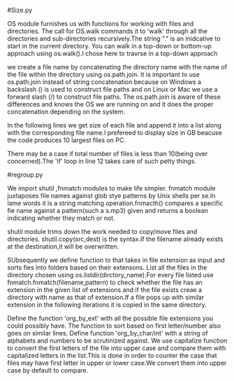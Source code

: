 #Size.py

OS module furnishes us with functions for working with files and directories.
The call for OS.walk commands it to 'walk' through all the directories and sub-directories recursively.The string "."
is an inidcative to start in the current directory.
You can walk in a top-down or bottom-up approach using os.walk().I chose here to travrse in a top-down approach 

we create a file name by concatenating the directory name with the name of the file within the directory using os.path.join. It is important to use os.path.join instead of string concatenation because on Windows  a backslash (\) is used to construct file paths and on Linux or Mac we use a forward slash (/) to construct file paths. The os.path.join is aware of these differences and knows the OS we are running on and it does the proper concatenation depending on the system. 

In the following lines we get size of each file and append it into a list along with the corresponding file name.I prefereed to display size in GB beacuse the code produces 10 largest files on PC.

There may be a case if total number of files is less than 10(being over concerned).The 'if' loop in line 12 takes care of such petty things.

#regroup.py

We import shutil ,fnmatch modules to make life simpler.
fnmatch module juxtaposes file names against glob stye patterns by Unix shells per se.In lame words it is a string matching operation.fnmacth() compares a specific fie name against a pattern(such a s.mp3) given and returns a boolean indicating whether they match or not.

shutil module trims down the work needed to copy/move  files and directories.
shutil.copy(src,dest) is the syntax.If the filename already exists at the destination,it will be overwritten.


SUbsequently we define  function to that takes in file extension as input and sorts fies into folders based on their extensons.
List all the files in the directory chosen using os.listdir(dirctory_name).For every file listed use fnmatch.fnmatch(filename,pattern) to check whether the file has an extension in the given list of extensions and if the file exists 
creae a directory with name as that of extension.If  a file  pops up with similar extension in the following iterations it is copied in the same directory.

Define the function 'org_by_ext' with all the possible file extensions you could possibly have.
The function to sort based on first letter/number also goes on similar lines.
Define function 'org_by_char/int' with a string of alphabets and numbers to be scrutinized against.
We use capitalize function to convert the first letters of the file into upper case and compare them with capitalized letters in the list.This is done in order to counter the case that files may have first letter in upper or lower case.We convert them into upper case by default to compare.
